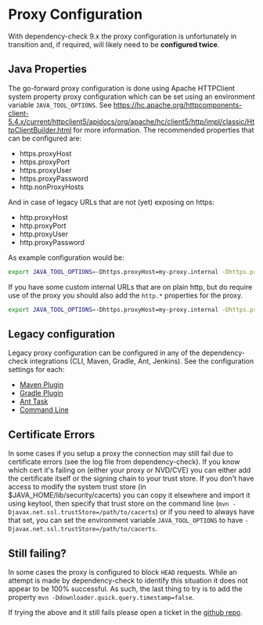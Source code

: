 # Proxy Configuration

With dependency-check 9.x the proxy configuration is unfortunately in transition
and, if required, will likely need to be **configured twice**.

## Java Properties

The go-forward proxy configuration is done using Apache HTTPClient system property proxy configuration
which can be set using an environment variable `JAVA_TOOL_OPTIONS`.
See https://hc.apache.org/httpcomponents-client-5.4.x/current/httpclient5/apidocs/org/apache/hc/client5/http/impl/classic/HttpClientBuilder.html for
more information. The recommended properties that can be configured are:

- https.proxyHost
- https.proxyPort
- https.proxyUser
- https.proxyPassword
- http.nonProxyHosts

And in case of legacy URLs that are not (yet) exposing on https:
- http.proxyHost
- http.proxyPort
- http.proxyUser
- http.proxyPassword


As example configuration would be:

```bash
export JAVA_TOOL_OPTIONS=-Dhttps.proxyHost=my-proxy.internal -Dhttps.proxyPort=8083
```

If you have some custom internal URLs that are on plain http, but do require use of the proxy you should also add
the `http.*` properties for the proxy.

```bash
export JAVA_TOOL_OPTIONS=-Dhttps.proxyHost=my-proxy.internal -Dhttps.proxyPort=8083 -Dhttp.proxyHost=my-proxy.internal -Dhttp.proxyPort=8083
```

## Legacy configuration

Legacy proxy configuration can be configured in any of the dependency-check integrations 
(CLI, Maven, Gradle, Ant, Jenkins). See the configuration settings for each:

* [Maven Plugin](https://dependency-check.github.io/DependencyCheck/dependency-check-maven/configuration.html)
* [Gradle Plugin](https://dependency-check.github.io/DependencyCheck/dependency-check-gradle/configuration.html)
* [Ant Task](https://dependency-check.github.io/DependencyCheck/dependency-check-ant/configuration.html)
* [Command Line](https://dependency-check.github.io/DependencyCheck/dependency-check-cli/arguments.html)

Certificate Errors
------------------
In some cases if you setup a proxy the connection may still fail due to certificate
errors (see the log file from dependency-check). If you know which cert it's failing 
on (either your proxy or NVD/CVE) you can either add the certificate itself or the 
signing chain to your trust store. If you don't have access to modify the system 
trust store (in $JAVA_HOME/lib/security/cacerts) you can copy it elsewhere and 
import it using keytool, then specify that trust store on the command line 
(`mvn -Djavax.net.ssl.trustStore=/path/to/cacerts`) or if you need to always 
have that set, you can set the environment variable `JAVA_TOOL_OPTIONS` to have 
`-Djavax.net.ssl.trustStore=/path/to/cacerts`.

Still failing?
--------------
In some cases the proxy is configured to block `HEAD` requests. While an attempt
is made by dependency-check to identify this situation it does not appear to be
100% successful. As such, the last thing to try is to add the property 
`mvn -Ddownloader.quick.query.timestamp=false`.

If trying the above and it still fails please open a ticket in the 
[github repo](https://github.com/dependency-check/DependencyCheck/issues).